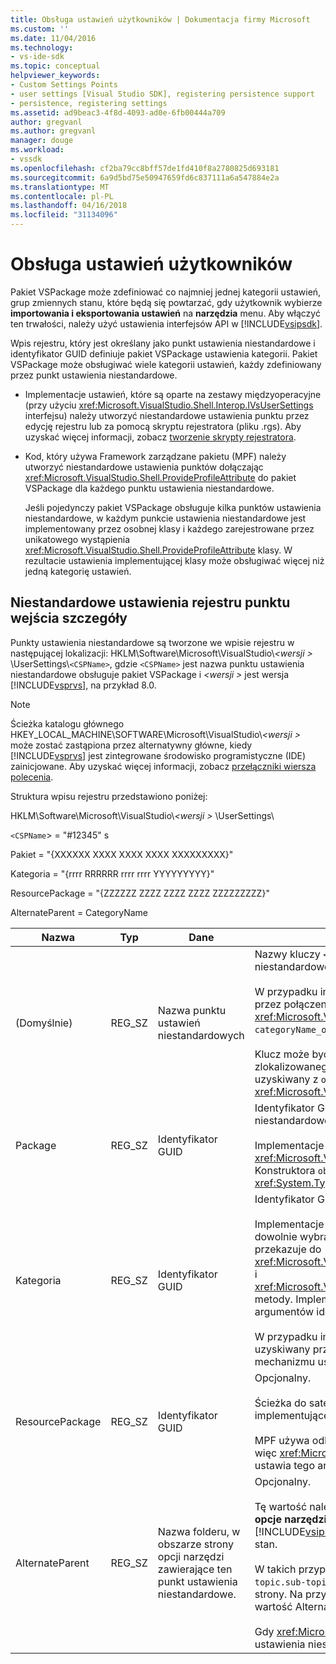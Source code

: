 ```yaml
---
title: Obsługa ustawień użytkowników | Dokumentacja firmy Microsoft
ms.custom: ''
ms.date: 11/04/2016
ms.technology:
- vs-ide-sdk
ms.topic: conceptual
helpviewer_keywords:
- Custom Settings Points
- user settings [Visual Studio SDK], registering persistence support
- persistence, registering settings
ms.assetid: ad9beac3-4f8d-4093-ad0e-6fb00444a709
author: gregvanl
ms.author: gregvanl
manager: douge
ms.workload:
- vssdk
ms.openlocfilehash: cf2ba79cc8bff57de1fd410f8a2780825d693181
ms.sourcegitcommit: 6a9d5bd75e50947659fd6c837111a6a547884e2a
ms.translationtype: MT
ms.contentlocale: pl-PL
ms.lasthandoff: 04/16/2018
ms.locfileid: "31134096"
---
```

# <a name="support-for-user-settings"></a>Obsługa ustawień użytkowników
Pakiet VSPackage może zdefiniować co najmniej jednej kategorii ustawień, grup zmiennych stanu, które będą się powtarzać, gdy użytkownik wybierze **importowania i eksportowania ustawień** na **narzędzia** menu. Aby włączyć ten trwałości, należy użyć ustawienia interfejsów API w [!INCLUDE[vsipsdk](../../extensibility/includes/vsipsdk_md.md)].  
  
 Wpis rejestru, który jest określany jako punkt ustawienia niestandardowe i identyfikator GUID definiuje pakiet VSPackage ustawienia kategorii. Pakiet VSPackage może obsługiwać wiele kategorii ustawień, każdy zdefiniowany przez punkt ustawienia niestandardowe.  
  
-   Implementacje ustawień, które są oparte na zestawy międzyoperacyjne (przy użyciu <xref:Microsoft.VisualStudio.Shell.Interop.IVsUserSettings> interfejsu) należy utworzyć niestandardowe ustawienia punktu przez edycję rejestru lub za pomocą skryptu rejestratora (pliku .rgs). Aby uzyskać więcej informacji, zobacz [tworzenie skrypty rejestratora](/cpp/atl/creating-registrar-scripts).  
  
-   Kod, który używa Framework zarządzane pakietu (MPF) należy utworzyć niestandardowe ustawienia punktów dołączając <xref:Microsoft.VisualStudio.Shell.ProvideProfileAttribute> do pakiet VSPackage dla każdego punktu ustawienia niestandardowe.  
  
     Jeśli pojedynczy pakiet VSPackage obsługuje kilka punktów ustawienia niestandardowe, w każdym punkcie ustawienia niestandardowe jest implementowany przez osobnej klasy i każdego zarejestrowane przez unikatowego wystąpienia <xref:Microsoft.VisualStudio.Shell.ProvideProfileAttribute> klasy. W rezultacie ustawienia implementującej klasy może obsługiwać więcej niż jedną kategorię ustawień.  
  
## <a name="custom-settings-point-registry-entry-details"></a>Niestandardowe ustawienia rejestru punktu wejścia szczegóły  
 Punkty ustawienia niestandardowe są tworzone we wpisie rejestru w następującej lokalizacji: HKLM\Software\Microsoft\VisualStudio\\*\<wersji >* \UserSettings\\`<CSPName>`, gdzie `<CSPName>` jest nazwa punktu ustawienia niestandardowe obsługuje pakiet VSPackage i  *\<wersji >* jest wersja [!INCLUDE[vsprvs](../../code-quality/includes/vsprvs_md.md)], na przykład 8.0.  
  
> [!NOTE]
>  Ścieżka katalogu głównego HKEY_LOCAL_MACHINE\SOFTWARE\Microsoft\VisualStudio\\*\<wersji >* może zostać zastąpiona przez alternatywny główne, kiedy [!INCLUDE[vsprvs](../../code-quality/includes/vsprvs_md.md)] jest zintegrowane środowisko programistyczne (IDE) zainicjowane. Aby uzyskać więcej informacji, zobacz [przełączniki wiersza polecenia](../../extensibility/command-line-switches-visual-studio-sdk.md).  
  
 Struktura wpisu rejestru przedstawiono poniżej:  
  
 HKLM\Software\Microsoft\VisualStudio\\*\<wersji >* \UserSettings\  
  
 `<CSPName`> = "#12345" s  
  
 Pakiet = "{XXXXXX XXXX XXXX XXXX XXXXXXXXX}"  
  
 Kategoria = "{rrrr RRRRRR rrrr rrrr YYYYYYYYY}"  
  
 ResourcePackage = "{ZZZZZZ ZZZZ ZZZZ ZZZZ ZZZZZZZZZ}"  
  
 AlternateParent = CategoryName  
  
|Nazwa|Typ|Dane|Opis|  
|----------|----------|----------|-----------------|  
|(Domyślnie)|REG_SZ|Nazwa punktu ustawień niestandardowych|Nazwy kluczy `<CSPName`>, jest Niezlokalizowany nazwę punktu ustawienia niestandardowe.<br /><br /> W przypadku implementacji oparte na MPF nazwy kluczy są uzyskiwane przez połączenie `categoryName` i `objectName` argumenty <xref:Microsoft.VisualStudio.Shell.ProvideProfileAttribute> konstruktora do `categoryName_objectName`.<br /><br /> Klucz może być pusta lub może zawierać identyfikator odwołanie do zlokalizowanego ciągu w satelitarnej biblioteki DLL. Ta wartość jest uzyskiwany z `objectNameResourceID` argument <xref:Microsoft.VisualStudio.Shell.ProvideProfileAttribute> konstruktora.|  
|Package|REG_SZ|Identyfikator GUID|Identyfikator GUID pakiet VSPackage, który implementuje punkt ustawienia niestandardowe.<br /><br /> Implementacje ze względu na użycie MPF <xref:Microsoft.VisualStudio.Shell.ProvideProfileAttribute> klasy, użyj Konstruktora `objectType` argument zawierający pakiet VSPackage <xref:System.Type> i odbicie, aby uzyskać tę wartość.|  
|Kategoria|REG_SZ|Identyfikator GUID|Identyfikator GUID kategorii ustawienia.<br /><br /> Implementacje oparte na zestawy międzyoperacyjne, ta wartość może być dowolnie wybrany identyfikator GUID, który [!INCLUDE[vsprvs](../../code-quality/includes/vsprvs_md.md)] IDE przekazuje do <xref:Microsoft.VisualStudio.Shell.Interop.IVsUserSettings.ExportSettings%2A> i <xref:Microsoft.VisualStudio.Shell.Interop.IVsUserSettings.ImportSettings%2A> metody. Implementacje wszystkie te dwie metody należy sprawdzić ich argumentów identyfikatora GUID.<br /><br /> W przypadku implementacji oparte na MPF ten identyfikator GUID jest uzyskiwany przez <xref:System.Type> wykonawczych klasy [!INCLUDE[vsprvs](../../code-quality/includes/vsprvs_md.md)] mechanizmu ustawienia.|  
|ResourcePackage|REG_SZ|Identyfikator GUID|Opcjonalny.<br /><br /> Ścieżka do satelitarne biblioteki DLL zawierający zlokalizowane ciągi Jeśli implementującej pakiet VSPackage nie dostarcza je.<br /><br /> MPF używa odbicia, aby uzyskać poprawny zasobów pakiet VSPackage, więc <xref:Microsoft.VisualStudio.Shell.ProvideProfileAttribute> klasy nie ustawia tego argumentu.|  
|AlternateParent|REG_SZ|Nazwa folderu, w obszarze strony opcji narzędzi zawierające ten punkt ustawienia niestandardowe.|Opcjonalny.<br /><br /> Tę wartość należy ustawić tylko w przypadku wdrażania ustawień obsługuje **opcje narzędzia** stron korzystających z mechanizmu stanu trwałego w [!INCLUDE[vsipsdk](../../extensibility/includes/vsipsdk_md.md)] zamiast mechanizm model automatyzacji, aby zapisać stan.<br /><br /> W takich przypadkach wartość w kluczu AlternateParent jest `topic` sekcji `topic.sub-topic` ciąg używany do identyfikowania danej **ToolsOptions** strony. Na przykład w przypadku **ToolsOptions** strony `"TextEditor.Basic"` wartość AlternateParent będzie `"TextEditor"`.<br /><br /> Gdy <xref:Microsoft.VisualStudio.Shell.ProvideProfileAttribute> generuje punkt ustawienia niestandardowe, jest taka sama jak nazwa kategorii.|